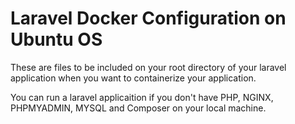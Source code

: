 # Laravel Docker Configuration on Ubuntu OS

These are files to be included on your root directory of your laravel application when you want to containerize your application.

You can run a laravel applicaition if you don't have PHP, NGINX, PHPMYADMIN, MYSQL and Composer on your local machine.